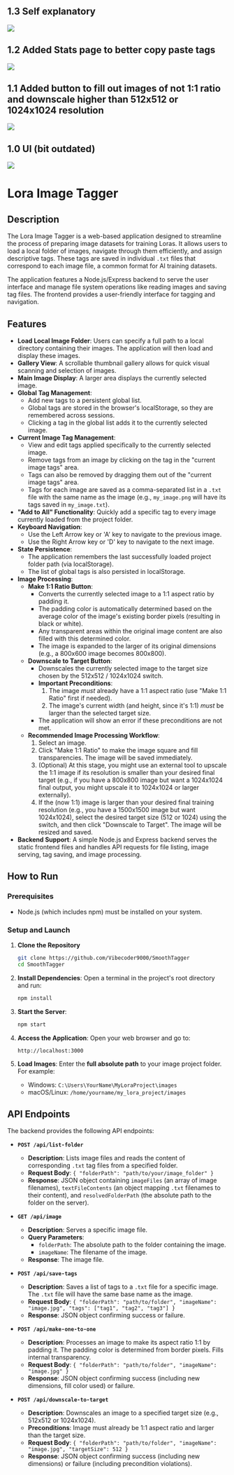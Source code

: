 ## 1.3 Self explanatory

![](Copy.png)

## 1.2 Added Stats page to better copy paste tags

![](Stats.png)

## 1.1 Added button to fill out images of not 1:1 ratio and downscale higher than 512x512 or 1024x1024 resolution

![](Square.png)

## 1.0 UI (bit outdated)
 
![](sample.png)

# Lora Image Tagger

## Description

The Lora Image Tagger is a web-based application designed to streamline the process of preparing image datasets for training Loras. It allows users to load a local folder of images, navigate through them efficiently, and assign descriptive tags. These tags are saved in individual `.txt` files that correspond to each image file, a common format for AI training datasets.

The application features a Node.js/Express backend to serve the user interface and manage file system operations like reading images and saving tag files. The frontend provides a user-friendly interface for tagging and navigation.

## Features

*   **Load Local Image Folder**: Users can specify a full path to a local directory containing their images. The application will then load and display these images.
*   **Gallery View**: A scrollable thumbnail gallery allows for quick visual scanning and selection of images.
*   **Main Image Display**: A larger area displays the currently selected image.
*   **Global Tag Management**:
    *   Add new tags to a persistent global list.
    *   Global tags are stored in the browser's localStorage, so they are remembered across sessions.
    *   Clicking a tag in the global list adds it to the currently selected image.
*   **Current Image Tag Management**:
    *   View and edit tags applied specifically to the currently selected image.
    *   Remove tags from an image by clicking on the tag in the "current image tags" area.
    *   Tags can also be removed by dragging them out of the "current image tags" area.
    *   Tags for each image are saved as a comma-separated list in a `.txt` file with the same name as the image (e.g., `my_image.png` will have its tags saved in `my_image.txt`).
*   **"Add to All" Functionality**: Quickly add a specific tag to every image currently loaded from the project folder.
*   **Keyboard Navigation**:
    *   Use the Left Arrow key or 'A' key to navigate to the previous image.
    *   Use the Right Arrow key or 'D' key to navigate to the next image.
*   **State Persistence**:
    *   The application remembers the last successfully loaded project folder path (via localStorage).
    *   The list of global tags is also persisted in localStorage.
*   **Image Processing**:
    *   **Make 1:1 Ratio Button**:
        *   Converts the currently selected image to a 1:1 aspect ratio by padding it.
        *   The padding color is automatically determined based on the average color of the image's existing border pixels (resulting in black or white).
        *   Any transparent areas within the original image content are also filled with this determined color.
        *   The image is expanded to the larger of its original dimensions (e.g., a 800x600 image becomes 800x800).
    *   **Downscale to Target Button**:
        *   Downscales the currently selected image to the target size chosen by the 512x512 / 1024x1024 switch.
        *   **Important Preconditions**:
            1.  The image *must* already have a 1:1 aspect ratio (use "Make 1:1 Ratio" first if needed).
            2.  The image's current width (and height, since it's 1:1) *must* be larger than the selected target size.
        *   The application will show an error if these preconditions are not met.
    *   **Recommended Image Processing Workflow**:
        1.  Select an image.
        2.  Click "Make 1:1 Ratio" to make the image square and fill transparencies. The image will be saved immediately.
        3.  (Optional) At this stage, you might use an external tool to upscale the 1:1 image if its resolution is smaller than your desired final target (e.g., if you have a 800x800 image but want a 1024x1024 final output, you might upscale it to 1024x1024 or larger externally).
        4.  If the (now 1:1) image is larger than your desired final training resolution (e.g., you have a 1500x1500 image but want 1024x1024), select the desired target size (512 or 1024) using the switch, and then click "Downscale to Target". The image will be resized and saved.
*   **Backend Support**: A simple Node.js and Express backend serves the static frontend files and handles API requests for file listing, image serving, tag saving, and image processing.

## How to Run

### Prerequisites

*   Node.js (which includes npm) must be installed on your system.

### Setup and Launch

1.  **Clone the Repository**
    ```bash
    git clone https://github.com/Vibecoder9000/SmoothTagger
    cd SmoothTagger
    ```
	
2.  **Install Dependencies**:
    Open a terminal in the project's root directory and run:
    ```bash
    npm install
    ```
	
3.  **Start the Server**:
	```bash
	npm start
	```

4.  **Access the Application**:
    Open your web browser and go to:
    ```
    http://localhost:3000
    ```

5.  **Load Images**:
    Enter the **full absolute path** to your image project folder. For example:
    *   Windows: `C:\Users\YourName\MyLoraProject\images`
    *   macOS/Linux: `/home/yourname/my_lora_project/images`

## API Endpoints

The backend provides the following API endpoints:

*   **`POST /api/list-folder`**
    *   **Description**: Lists image files and reads the content of corresponding `.txt` tag files from a specified folder.
    *   **Request Body**: `{ "folderPath": "path/to/your/image_folder" }`
    *   **Response**: JSON object containing `imageFiles` (an array of image filenames), `textFileContents` (an object mapping `.txt` filenames to their content), and `resolvedFolderPath` (the absolute path to the folder on the server).

*   **`GET /api/image`**
    *   **Description**: Serves a specific image file.
    *   **Query Parameters**:
        *   `folderPath`: The absolute path to the folder containing the image.
        *   `imageName`: The filename of the image.
    *   **Response**: The image file.

*   **`POST /api/save-tags`**
    *   **Description**: Saves a list of tags to a `.txt` file for a specific image. The `.txt` file will have the same base name as the image.
    *   **Request Body**: `{ "folderPath": "path/to/folder", "imageName": "image.jpg", "tags": ["tag1", "tag2", "tag3"] }`
    *   **Response**: JSON object confirming success or failure.

*   **`POST /api/make-one-to-one`**
    *   **Description**: Processes an image to make its aspect ratio 1:1 by padding it. The padding color is determined from border pixels. Fills internal transparency.
    *   **Request Body**: `{ "folderPath": "path/to/folder", "imageName": "image.jpg" }`
    *   **Response**: JSON object confirming success (including new dimensions, fill color used) or failure.

*   **`POST /api/downscale-to-target`**
    *   **Description**: Downscales an image to a specified target size (e.g., 512x512 or 1024x1024).
    *   **Preconditions**: Image must already be 1:1 aspect ratio and larger than the target size.
    *   **Request Body**: `{ "folderPath": "path/to/folder", "imageName": "image.jpg", "targetSize": 512 }`
    *   **Response**: JSON object confirming success (including new dimensions) or failure (including precondition violations).

